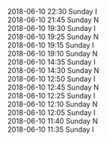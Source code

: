 2018-06-10 22:30 Sunday  I  
2018-06-10 21:45 Sunday  N  
2018-06-10 19:30 Sunday  I  
2018-06-10 19:25 Sunday  N  
2018-06-10 19:15 Sunday  I  
2018-06-10 19:10 Sunday  N  
2018-06-10 14:35 Sunday  I  
2018-06-10 14:30 Sunday  N  
2018-06-10 12:50 Sunday  I  
2018-06-10 12:45 Sunday  N  
2018-06-10 12:25 Sunday  I  
2018-06-10 12:10 Sunday  N  
2018-06-10 12:05 Sunday  I  
2018-06-10 11:40 Sunday  N  
2018-06-10 11:35 Sunday  I  
